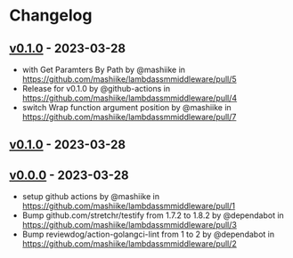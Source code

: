 # Changelog

## [v0.1.0](https://github.com/mashiike/lambdassmmiddleware/compare/v0.0.0...v0.1.0) - 2023-03-28
- with Get Paramters By Path by @mashiike in https://github.com/mashiike/lambdassmmiddleware/pull/5
- Release for v0.1.0 by @github-actions in https://github.com/mashiike/lambdassmmiddleware/pull/4
- switch Wrap function argument position by @mashiike in https://github.com/mashiike/lambdassmmiddleware/pull/7

## [v0.1.0](https://github.com/mashiike/lambdassmmiddleware/compare/v0.0.0...v0.1.0) - 2023-03-28

## [v0.0.0](https://github.com/mashiike/lambdassmmiddleware/commits/v0.0.0) - 2023-03-28
- setup github actions by @mashiike in https://github.com/mashiike/lambdassmmiddleware/pull/1
- Bump github.com/stretchr/testify from 1.7.2 to 1.8.2 by @dependabot in https://github.com/mashiike/lambdassmmiddleware/pull/3
- Bump reviewdog/action-golangci-lint from 1 to 2 by @dependabot in https://github.com/mashiike/lambdassmmiddleware/pull/2
